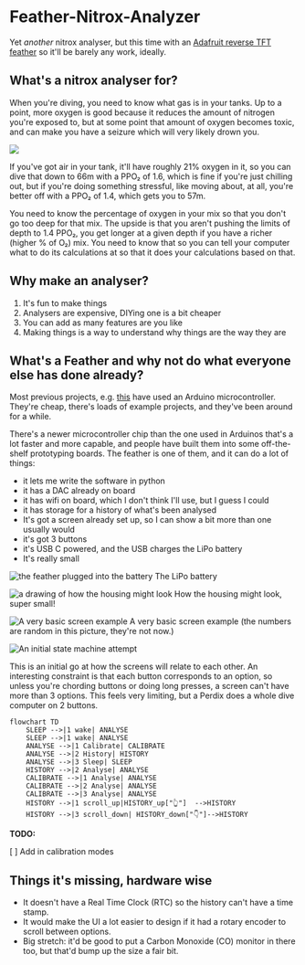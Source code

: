 # Feather-Nitrox-Analyzer

Yet _another_ nitrox analyser, but this time with an [Adafruit reverse TFT feather](https://www.adafruit.com/product/5345) so it'll be barely any work, ideally.

## What's a nitrox analyser for?

When you're diving, you need to know what gas is in your tanks. Up to a point, more oxygen is good because it reduces the amount of nitrogen you're exposed to, but at some point that amount of oxygen becomes toxic, and can make you have a seizure which will very likely drown you.

![](docs/mod_graph.png)

If you've got air in your tank, it'll have roughly 21% oxygen in it, so you can dive that down to 66m with a PPO₂ of 1.6, which is fine if you're just chilling out, but if you're doing something stressful, like moving about, at all, you're better off with a PPO₂ of 1.4, which gets you to 57m.

You need to know the percentage of oxygen in your mix so that you don't go too deep for that mix. The upside is that you aren't pushing the limits of depth to 1.4 PPO₂, you get longer at a given depth if you have a richer (higher % of O₂) mix. You need to know that so you can tell your computer what to do its calculations at so that it does your calculations based on that.

## Why make an analyser?

1. It's fun to make things
2. Analysers are expensive, DIYing one is a bit cheaper
3. You can add as many features are you like
4. Making things is a way to understand why things are the way they are

## What's a Feather and why not do what everyone else has done already?

Most previous projects, e.g. [this](https://github.com/notionparallax/DIY-Nitrox-Analyzer-04_12_2019) have used an Arduino microcontroller. They're cheap, there's loads of example projects, and they've been around for a while.

There's a newer microcontroller chip than the one used in Arduinos that's a lot faster and more capable, and people have built them into some off-the-shelf prototyping boards. The feather is one of them, and it can do a lot of things:

- it lets me write the software in python
- it has a DAC already on board
- it has wifi on board, which I don't think I'll use, but I guess I could
- it has storage for a history of what's been analysed
- It's got a screen already set up, so I can show a bit more than one usually would
- it's got 3 buttons
- it's USB C powered, and the USB charges the LiPo battery
- It's really small

![the feather plugged into the battery](docs/battery.jpeg)
The LiPo battery

![a drawing of how the housing might look](docs/drawing.jpeg)
How the housing might look, super small!

![A very basic screen example](docs/basic_screen.jpeg)
A very basic screen example (the numbers are random in this picture, they're not now.)

![An initial state machine attempt](docs/state_machine.png)

This is an initial go at how the screens will relate to each other. An interesting constraint is that each button corresponds to an option, so unless you're chording buttons or doing long presses, a screen can't have more than 3 options. This feels very limiting, but a Perdix does a whole dive computer on 2 buttons.

```mermaid
flowchart TD
    SLEEP -->|1 wake| ANALYSE
    SLEEP -->|1 wake| ANALYSE
    ANALYSE -->|1 Calibrate| CALIBRATE
    ANALYSE -->|2 History| HISTORY
    ANALYSE -->|3 Sleep| SLEEP
    HISTORY -->|2 Analyse| ANALYSE
    CALIBRATE -->|1 Analyse| ANALYSE
    CALIBRATE -->|2 Analyse| ANALYSE
    CALIBRATE -->|3 Analyse| ANALYSE
    HISTORY -->|1 scroll_up|HISTORY_up["👆"]  -->HISTORY
    HISTORY -->|3 scroll_down| HISTORY_down["👇"]-->HISTORY
```

**TODO:**

[ ] Add in calibration modes

## Things it's missing, hardware wise

- It doesn't have a Real Time Clock (RTC) so the history can't have a time stamp.
- It would make the UI a lot easier to design if it had a rotary encoder to scroll between options.
- Big stretch: it'd be good to put a Carbon Monoxide (CO) monitor in there too, but that'd bump up the size a fair bit.
